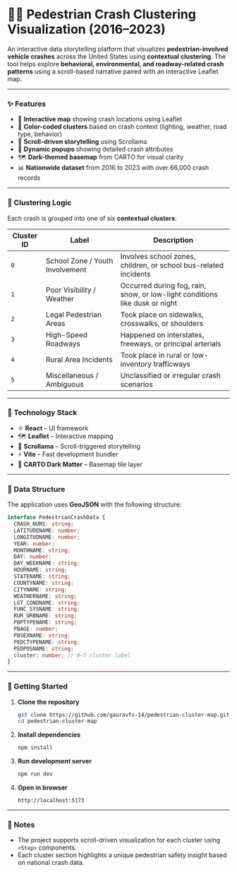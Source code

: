 # 🚶‍♀️ Pedestrian Crash Clustering Visualization (2016–2023)

An interactive data storytelling platform that visualizes **pedestrian-involved vehicle crashes** across the United States using **contextual clustering**. The tool helps explore **behavioral, environmental, and roadway-related crash patterns** using a scroll-based narrative paired with an interactive Leaflet map.

---

### ✨ Features

- 📍 **Interactive map** showing crash locations using Leaflet
- 🎨 **Color-coded clusters** based on crash context (lighting, weather, road type, behavior)
- 📖 **Scroll-driven storytelling** using Scrollama
- 💬 **Dynamic popups** showing detailed crash attributes
- 🗺️ **Dark-themed basemap** from CARTO for visual clarity
- 📊 **Nationwide dataset** from 2016 to 2023 with over 66,000 crash records

---

### 🧠 Clustering Logic

Each crash is grouped into one of six **contextual clusters**:

| Cluster ID | Label                           | Description                                                                 |
| ---------- | ------------------------------- | --------------------------------------------------------------------------- |
| `0`        | School Zone / Youth Involvement | Involves school zones, children, or school bus-related incidents            |
| `1`        | Poor Visibility / Weather       | Occurred during fog, rain, snow, or low-light conditions like dusk or night |
| `2`        | Legal Pedestrian Areas          | Took place on sidewalks, crosswalks, or shoulders                           |
| `3`        | High-Speed Roadways             | Happened on interstates, freeways, or principal arterials                   |
| `4`        | Rural Area Incidents            | Took place in rural or low-inventory trafficways                            |
| `5`        | Miscellaneous / Ambiguous       | Unclassified or irregular crash scenarios                                   |

---

### 🧱 Technology Stack

- ⚛️ **React** – UI framework
- 🗺️ **Leaflet** – Interactive mapping
- 📜 **Scrollama** – Scroll-triggered storytelling
- ⚡ **Vite** – Fast development bundler
- 🌙 **CARTO Dark Matter** – Basemap tile layer

---

### 📁 Data Structure

The application uses **GeoJSON** with the following structure:

```ts
interface PedestrianCrashData {
  CRASH_NUM1: string;
  LATITUDENAME: number;
  LONGITUDNAME: number;
  YEAR: number;
  MONTHNAME: string;
  DAY: number;
  DAY_WEEKNAME: string;
  HOURNAME: string;
  STATENAME: string;
  COUNTYNAME: string;
  CITYNAME: string;
  WEATHERNAME: string;
  LGT_CONDNAME: string;
  FUNC_SYSNAME: string;
  RUR_URBNAME: string;
  PBPTYPENAME: string;
  PBAGE: number;
  PBSEXNAME: string;
  PEDCTYPENAME: string;
  PEDPOSNAME: string;
  cluster: number; // 0–5 cluster label
}
```

---

### 🚀 Getting Started

1. **Clone the repository**

   ```bash
   git clone https://github.com/gauravfs-14/pedestrian-cluster-map.git
   cd pedestrian-cluster-map
   ```

2. **Install dependencies**

   ```bash
   npm install
   ```

3. **Run development server**

   ```bash
   npm run dev
   ```

4. **Open in browser**
   ```
   http://localhost:5173
   ```

---

### 📌 Notes

- The project supports scroll-driven visualization for each cluster using `<Step>` components.
- Each cluster section highlights a unique pedestrian safety insight based on national crash data.
